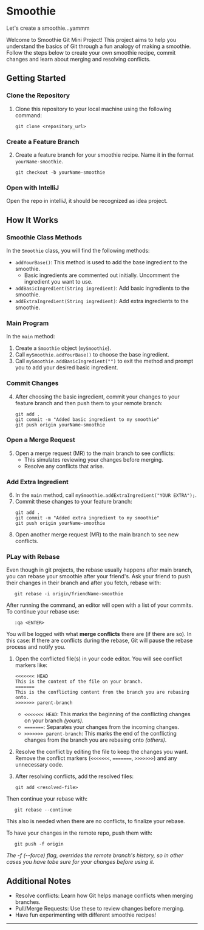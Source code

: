 # Smoothie
Let's create a smoothie...yammm

Welcome to Smoothie Git Mini Project!
This project aims to help you understand the basics of Git through a fun analogy of making a smoothie.
Follow the steps below to create your own smoothie recipe, commit changes and learn about merging and resolving conflicts.

## Getting Started

### Clone the Repository
1. Clone this repository to your local machine using the following command:
   ```
   git clone <repository_url>
   ```

### Create a Feature Branch
2. Create a feature branch for your smoothie recipe. Name it in the format `yourName-smoothie`.
   ```
   git checkout -b yourName-smoothie
   ```
### Open with IntelliJ
Open the repo in intelliJ, it should be recognized as idea project.
## How It Works

### Smoothie Class Methods
In the `Smoothie` class, you will find the following methods:

- `addYourBase()`: This method is used to add the base ingredient to the smoothie.
    - Basic ingredients are commented out initially. Uncomment the ingredient you want to use.
- `addBasicIngredient(String ingredient)`: Add basic ingredients to the smoothie.
- `addExtraIngredient(String ingredient)`: Add extra ingredients to the smoothie.

### Main Program
In the `main` method:
1. Create a `Smoothie` object (`mySmoothie`).
2. Call `mySmoothie.addYourBase()` to choose the base ingredient.
3. Call `mySmoothie.addBasicIngredient("")` to exit the method and prompt you to add your desired basic ingredient.

### Commit Changes
4. After choosing the basic ingredient, commit your changes to your feature branch and then push them to your remote branch:
   ```
   git add .
   git commit -m "Added basic ingredient to my smoothie"
   git push origin yourName-smoothie
   ```

### Open a Merge Request
5. Open a merge request (MR) to the main branch to see conflicts:
    - This simulates reviewing your changes before merging.
    - Resolve any conflicts that arise.

### Add Extra Ingredient
6. In the `main` method, call `mySmoothie.addExtraIngredient("YOUR EXTRA");`.
7. Commit these changes to your feature branch:
   ```
   git add .
   git commit -m "Added extra ingredient to my smoothie"
   git push origin yourName-smoothie
   ```
8. Open another merge request (MR) to the main branch to see new conflicts.

### PLay with Rebase 
Even though in git projects, the rebase usually happens after main branch, you can rebase 
your smoothie after your friend's. Ask your friend to push their changes 
in their branch and after you fetch, rebase with:
   ```
      git rebase -i origin/friendName-smoothie
   ```
After running the command, an editor will open with a list of your commits. To continue your rebase use:
   ```
      :qa <ENTER>
   ```
You will be logged with what **merge conflicts** there are (if there are so). In this case:
If there are conflicts during the rebase, Git will pause the rebase process and notify you.

1. Open the conflicted file(s) in your code editor. You will see conflict markers like:

   ```
   <<<<<<< HEAD
   This is the content of the file on your branch.
   =======
   This is the conflicting content from the branch you are rebasing onto.
   >>>>>>> parent-branch
   ```

   - `<<<<<<< HEAD`: This marks the beginning of the conflicting changes on your branch _(yours)_.
   - `=======`: Separates your changes from the incoming changes.
   - `>>>>>>> parent-branch`: This marks the end of the conflicting changes from the branch you are rebasing onto _(others)_.

2. Resolve the conflict by editing the file to keep the changes you want. Remove the conflict markers (`<<<<<<<`, `=======`, `>>>>>>>`) and any unnecessary code.

3. After resolving conflicts, add the resolved files:

   ```
   git add <resolved-file>
   ```
Then continue your rebase with:
   ```
      git rebase --continue
   ```
This also is needed when there are no conflicts, to finalize your rebase.

To have your changes in the remote repo, push them with:
   ```
      git push -f origin
   ```
_The -f (--force) flag, overrides the remote branch's history, so 
in other cases you have tobe sure for your changes before using it._

## Additional Notes
- Resolve conflicts: Learn how Git helps manage conflicts when merging branches.
- Pull/Merge Requests: Use these to review changes before merging.
- Have fun experimenting with different smoothie recipes!

---